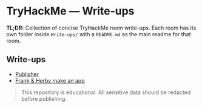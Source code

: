 # TryHackMe — Write-ups

**TL;DR:** Collection of concise TryHackMe room write-ups. Each room has its own folder inside `Write-ups/` with a `README.md` as the main readme for that room.

## Write-ups
- [Publisher](./Write-ups/Publisher/README.md)
- [Frank & Herby make an app](./Write-ups/Frank&Herby_make_an_app/README.md)

> This repository is educational. All sensitive data should be redacted before publishing.
